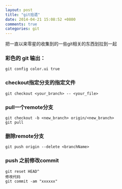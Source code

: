```yaml
---
layout: post
title: "git拾遗"
date: 2014-04-21 15:08:52 +0800
comments: true
categories: git
---
```

把一直以来零星的收集到的一些git相关的东西划拉到一起

### 彩色的 git 输出：
    git config color.ui true

### checkout指定分支的指定文件
    git checkout <your_branch> -- <your_file>

### pull一个remote分支
    git checkout -b <new_branch> origin/<new_branch>
    git pull

### 删除remote分支
    git push origin --delete <branchName>

### push 之前修改commit
    git reset HEAD^
    修改代码
    git commit -am "xxxxxx"    

